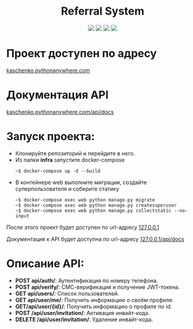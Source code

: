 <div id="header" align="center">
  <h1>Referral System</h1>
  <img src="https://img.shields.io/badge/Python-3.7.9-F8F8FF?style=for-the-badge&logo=python&logoColor=20B2AA">
  <img src="https://img.shields.io/badge/Django-3.2.20-F8F8FF?style=for-the-badge&logo=django&logoColor=00FF00">
  <img src="https://img.shields.io/badge/DjangoRestFramework-3.14.0-F8F8FF?style=for-the-badge&logo=django&logoColor=00FF00">
  <img src="https://img.shields.io/badge/Docker-555555?style=for-the-badge&logo=docker&logoColor=2496ED">
</div>

# Проект доступен по адресу
[kaschenko.pythonanywhere.com](https://kaschenko.pythonanywhere.com/)

# Документация API
[kaschenko.pythonanywhere.com/api/docs](https://kaschenko.pythonanywhere.com/api/docs/)

# Запуск проекта:
- Клонируйте репозиторий и перейдите в него.
- Из папки **infra** запустите docker-compose 
  ```
  ~$ docker-compose up -d --build
  ```
- В контейнере web выполните миграции, создайте суперпользователя и соберите статику
  ```
  ~$ docker-compose exec web python manage.py migrate
  ~$ docker-compose exec web python manage.py createsuperuser
  ~$ docker-compose exec web python manage.py collectstatic --no-input
  ```

После этого проект будет доступен по url-адресу [127.0.0.1](http://127.0.0.1/)

Документация к API будет доступна по url-адресу [127.0.0.1/api/docs](http://127.0.0.1/api/docs/)

# Описание API:
- **POST api/auth/**: Аутентификация по номеру телефона.
- **POST api/verify/**: СМС-верификация и получение JWT-токена.
- **GET api/users/**: Список пользователей.
- **GET api/user/me/**: Получить информацию о своём профиле.
- **GET/api/user/{id}/**: Получить информацию о профиле по id.
- **POST /api/user/invitation/**: Активация инвайт-кода.
- **DELETE /api/user/invitation/**: Удаление инвайт-кода.
